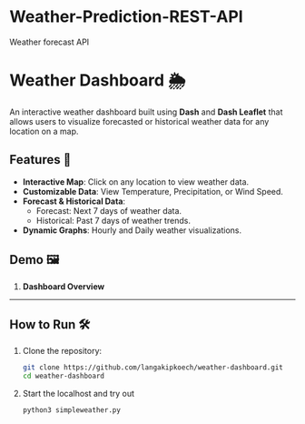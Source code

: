 # Weather-Prediction-REST-API
Weather forecast API
# Weather Dashboard 🌦️

An interactive weather dashboard built using **Dash** and **Dash Leaflet** that allows users to visualize forecasted or historical weather data for any location on a map.

## Features 🚀  
- **Interactive Map**: Click on any location to view weather data.  
- **Customizable Data**: View Temperature, Precipitation, or Wind Speed.  
- **Forecast & Historical Data**:  
  - Forecast: Next 7 days of weather data.  
  - Historical: Past 7 days of weather trends.  
- **Dynamic Graphs**: Hourly and Daily weather visualizations.

## Demo  🖼️  
1. **Dashboard Overview**  
  


---

## How to Run 🛠️  
1. Clone the repository:  
   ```bash
   git clone https://github.com/langakipkoech/weather-dashboard.git
   cd weather-dashboard
2. Start the localhost and try out
    ```bash
    python3 simpleweather.py
   
